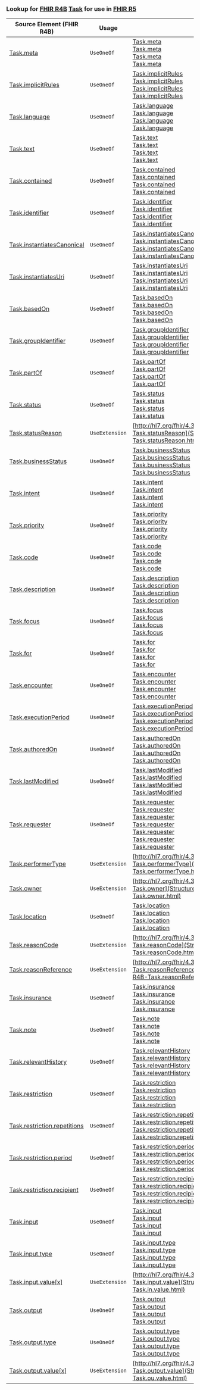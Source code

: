 ### Lookup for [FHIR R4B](https://hl7.org/fhir/R4B/) [Task](https://hl7.org/fhir/R4B/Task.html) for use in [FHIR R5](https://hl7.org/fhir/R5/)

| Source Element (FHIR R4B) | Usage | Target |
| -------------- | ----- | ------ |
| [Task.meta](https://hl7.org/fhir/R4B/Task.html#resource) | `UseOneOf` | [Task.meta](https://hl7.org/fhir/R5/Task.html#resource)<br />[Task.meta](https://hl7.org/fhir/R5/Task.html#resource)<br />[Task.meta](https://hl7.org/fhir/R5/Task.html#resource)<br />[Task.meta](https://hl7.org/fhir/R5/Task.html#resource) |
| [Task.implicitRules](https://hl7.org/fhir/R4B/Task.html#resource) | `UseOneOf` | [Task.implicitRules](https://hl7.org/fhir/R5/Task.html#resource)<br />[Task.implicitRules](https://hl7.org/fhir/R5/Task.html#resource)<br />[Task.implicitRules](https://hl7.org/fhir/R5/Task.html#resource)<br />[Task.implicitRules](https://hl7.org/fhir/R5/Task.html#resource) |
| [Task.language](https://hl7.org/fhir/R4B/Task.html#resource) | `UseOneOf` | [Task.language](https://hl7.org/fhir/R5/Task.html#resource)<br />[Task.language](https://hl7.org/fhir/R5/Task.html#resource)<br />[Task.language](https://hl7.org/fhir/R5/Task.html#resource)<br />[Task.language](https://hl7.org/fhir/R5/Task.html#resource) |
| [Task.text](https://hl7.org/fhir/R4B/Task.html#resource) | `UseOneOf` | [Task.text](https://hl7.org/fhir/R5/Task.html#resource)<br />[Task.text](https://hl7.org/fhir/R5/Task.html#resource)<br />[Task.text](https://hl7.org/fhir/R5/Task.html#resource)<br />[Task.text](https://hl7.org/fhir/R5/Task.html#resource) |
| [Task.contained](https://hl7.org/fhir/R4B/Task.html#resource) | `UseOneOf` | [Task.contained](https://hl7.org/fhir/R5/Task.html#resource)<br />[Task.contained](https://hl7.org/fhir/R5/Task.html#resource)<br />[Task.contained](https://hl7.org/fhir/R5/Task.html#resource)<br />[Task.contained](https://hl7.org/fhir/R5/Task.html#resource) |
| [Task.identifier](https://hl7.org/fhir/R4B/Task.html#resource) | `UseOneOf` | [Task.identifier](https://hl7.org/fhir/R5/Task.html#resource)<br />[Task.identifier](https://hl7.org/fhir/R5/Task.html#resource)<br />[Task.identifier](https://hl7.org/fhir/R5/Task.html#resource)<br />[Task.identifier](https://hl7.org/fhir/R5/Task.html#resource) |
| [Task.instantiatesCanonical](https://hl7.org/fhir/R4B/Task.html#resource) | `UseOneOf` | [Task.instantiatesCanonical](https://hl7.org/fhir/R5/Task.html#resource)<br />[Task.instantiatesCanonical](https://hl7.org/fhir/R5/Task.html#resource)<br />[Task.instantiatesCanonical](https://hl7.org/fhir/R5/Task.html#resource)<br />[Task.instantiatesCanonical](https://hl7.org/fhir/R5/Task.html#resource) |
| [Task.instantiatesUri](https://hl7.org/fhir/R4B/Task.html#resource) | `UseOneOf` | [Task.instantiatesUri](https://hl7.org/fhir/R5/Task.html#resource)<br />[Task.instantiatesUri](https://hl7.org/fhir/R5/Task.html#resource)<br />[Task.instantiatesUri](https://hl7.org/fhir/R5/Task.html#resource)<br />[Task.instantiatesUri](https://hl7.org/fhir/R5/Task.html#resource) |
| [Task.basedOn](https://hl7.org/fhir/R4B/Task.html#resource) | `UseOneOf` | [Task.basedOn](https://hl7.org/fhir/R5/Task.html#resource)<br />[Task.basedOn](https://hl7.org/fhir/R5/Task.html#resource)<br />[Task.basedOn](https://hl7.org/fhir/R5/Task.html#resource)<br />[Task.basedOn](https://hl7.org/fhir/R5/Task.html#resource) |
| [Task.groupIdentifier](https://hl7.org/fhir/R4B/Task.html#resource) | `UseOneOf` | [Task.groupIdentifier](https://hl7.org/fhir/R5/Task.html#resource)<br />[Task.groupIdentifier](https://hl7.org/fhir/R5/Task.html#resource)<br />[Task.groupIdentifier](https://hl7.org/fhir/R5/Task.html#resource)<br />[Task.groupIdentifier](https://hl7.org/fhir/R5/Task.html#resource) |
| [Task.partOf](https://hl7.org/fhir/R4B/Task.html#resource) | `UseOneOf` | [Task.partOf](https://hl7.org/fhir/R5/Task.html#resource)<br />[Task.partOf](https://hl7.org/fhir/R5/Task.html#resource)<br />[Task.partOf](https://hl7.org/fhir/R5/Task.html#resource)<br />[Task.partOf](https://hl7.org/fhir/R5/Task.html#resource) |
| [Task.status](https://hl7.org/fhir/R4B/Task.html#resource) | `UseOneOf` | [Task.status](https://hl7.org/fhir/R5/Task.html#resource)<br />[Task.status](https://hl7.org/fhir/R5/Task.html#resource)<br />[Task.status](https://hl7.org/fhir/R5/Task.html#resource)<br />[Task.status](https://hl7.org/fhir/R5/Task.html#resource) |
| [Task.statusReason](https://hl7.org/fhir/R4B/Task.html#resource) | `UseExtension` | [http://hl7.org/fhir/4.3/StructureDefinition/extension-Task.statusReason](StructureDefinition-ext-R4B-Task.statusReason.html) |
| [Task.businessStatus](https://hl7.org/fhir/R4B/Task.html#resource) | `UseOneOf` | [Task.businessStatus](https://hl7.org/fhir/R5/Task.html#resource)<br />[Task.businessStatus](https://hl7.org/fhir/R5/Task.html#resource)<br />[Task.businessStatus](https://hl7.org/fhir/R5/Task.html#resource)<br />[Task.businessStatus](https://hl7.org/fhir/R5/Task.html#resource) |
| [Task.intent](https://hl7.org/fhir/R4B/Task.html#resource) | `UseOneOf` | [Task.intent](https://hl7.org/fhir/R5/Task.html#resource)<br />[Task.intent](https://hl7.org/fhir/R5/Task.html#resource)<br />[Task.intent](https://hl7.org/fhir/R5/Task.html#resource)<br />[Task.intent](https://hl7.org/fhir/R5/Task.html#resource) |
| [Task.priority](https://hl7.org/fhir/R4B/Task.html#resource) | `UseOneOf` | [Task.priority](https://hl7.org/fhir/R5/Task.html#resource)<br />[Task.priority](https://hl7.org/fhir/R5/Task.html#resource)<br />[Task.priority](https://hl7.org/fhir/R5/Task.html#resource)<br />[Task.priority](https://hl7.org/fhir/R5/Task.html#resource) |
| [Task.code](https://hl7.org/fhir/R4B/Task.html#resource) | `UseOneOf` | [Task.code](https://hl7.org/fhir/R5/Task.html#resource)<br />[Task.code](https://hl7.org/fhir/R5/Task.html#resource)<br />[Task.code](https://hl7.org/fhir/R5/Task.html#resource)<br />[Task.code](https://hl7.org/fhir/R5/Task.html#resource) |
| [Task.description](https://hl7.org/fhir/R4B/Task.html#resource) | `UseOneOf` | [Task.description](https://hl7.org/fhir/R5/Task.html#resource)<br />[Task.description](https://hl7.org/fhir/R5/Task.html#resource)<br />[Task.description](https://hl7.org/fhir/R5/Task.html#resource)<br />[Task.description](https://hl7.org/fhir/R5/Task.html#resource) |
| [Task.focus](https://hl7.org/fhir/R4B/Task.html#resource) | `UseOneOf` | [Task.focus](https://hl7.org/fhir/R5/Task.html#resource)<br />[Task.focus](https://hl7.org/fhir/R5/Task.html#resource)<br />[Task.focus](https://hl7.org/fhir/R5/Task.html#resource)<br />[Task.focus](https://hl7.org/fhir/R5/Task.html#resource) |
| [Task.for](https://hl7.org/fhir/R4B/Task.html#resource) | `UseOneOf` | [Task.for](https://hl7.org/fhir/R5/Task.html#resource)<br />[Task.for](https://hl7.org/fhir/R5/Task.html#resource)<br />[Task.for](https://hl7.org/fhir/R5/Task.html#resource)<br />[Task.for](https://hl7.org/fhir/R5/Task.html#resource) |
| [Task.encounter](https://hl7.org/fhir/R4B/Task.html#resource) | `UseOneOf` | [Task.encounter](https://hl7.org/fhir/R5/Task.html#resource)<br />[Task.encounter](https://hl7.org/fhir/R5/Task.html#resource)<br />[Task.encounter](https://hl7.org/fhir/R5/Task.html#resource)<br />[Task.encounter](https://hl7.org/fhir/R5/Task.html#resource) |
| [Task.executionPeriod](https://hl7.org/fhir/R4B/Task.html#resource) | `UseOneOf` | [Task.executionPeriod](https://hl7.org/fhir/R5/Task.html#resource)<br />[Task.executionPeriod](https://hl7.org/fhir/R5/Task.html#resource)<br />[Task.executionPeriod](https://hl7.org/fhir/R5/Task.html#resource)<br />[Task.executionPeriod](https://hl7.org/fhir/R5/Task.html#resource) |
| [Task.authoredOn](https://hl7.org/fhir/R4B/Task.html#resource) | `UseOneOf` | [Task.authoredOn](https://hl7.org/fhir/R5/Task.html#resource)<br />[Task.authoredOn](https://hl7.org/fhir/R5/Task.html#resource)<br />[Task.authoredOn](https://hl7.org/fhir/R5/Task.html#resource)<br />[Task.authoredOn](https://hl7.org/fhir/R5/Task.html#resource) |
| [Task.lastModified](https://hl7.org/fhir/R4B/Task.html#resource) | `UseOneOf` | [Task.lastModified](https://hl7.org/fhir/R5/Task.html#resource)<br />[Task.lastModified](https://hl7.org/fhir/R5/Task.html#resource)<br />[Task.lastModified](https://hl7.org/fhir/R5/Task.html#resource)<br />[Task.lastModified](https://hl7.org/fhir/R5/Task.html#resource) |
| [Task.requester](https://hl7.org/fhir/R4B/Task.html#resource) | `UseOneOf` | [Task.requester](https://hl7.org/fhir/R5/Task.html#resource)<br />[Task.requester](https://hl7.org/fhir/R5/Task.html#resource)<br />[Task.requester](https://hl7.org/fhir/R5/Task.html#resource)<br />[Task.requester](https://hl7.org/fhir/R5/Task.html#resource)<br />[Task.requester](https://hl7.org/fhir/R5/Task.html#resource)<br />[Task.requester](https://hl7.org/fhir/R5/Task.html#resource)<br />[Task.requester](https://hl7.org/fhir/R5/Task.html#resource) |
| [Task.performerType](https://hl7.org/fhir/R4B/Task.html#resource) | `UseExtension` | [http://hl7.org/fhir/4.3/StructureDefinition/extension-Task.performerType](StructureDefinition-ext-R4B-Task.performerType.html) |
| [Task.owner](https://hl7.org/fhir/R4B/Task.html#resource) | `UseExtension` | [http://hl7.org/fhir/4.3/StructureDefinition/extension-Task.owner](StructureDefinition-ext-R4B-Task.owner.html) |
| [Task.location](https://hl7.org/fhir/R4B/Task.html#resource) | `UseOneOf` | [Task.location](https://hl7.org/fhir/R5/Task.html#resource)<br />[Task.location](https://hl7.org/fhir/R5/Task.html#resource)<br />[Task.location](https://hl7.org/fhir/R5/Task.html#resource)<br />[Task.location](https://hl7.org/fhir/R5/Task.html#resource) |
| [Task.reasonCode](https://hl7.org/fhir/R4B/Task.html#resource) | `UseExtension` | [http://hl7.org/fhir/4.3/StructureDefinition/extension-Task.reasonCode](StructureDefinition-ext-R4B-Task.reasonCode.html) |
| [Task.reasonReference](https://hl7.org/fhir/R4B/Task.html#resource) | `UseExtension` | [http://hl7.org/fhir/4.3/StructureDefinition/extension-Task.reasonReference](StructureDefinition-ext-R4B-Task.reasonReference.html) |
| [Task.insurance](https://hl7.org/fhir/R4B/Task.html#resource) | `UseOneOf` | [Task.insurance](https://hl7.org/fhir/R5/Task.html#resource)<br />[Task.insurance](https://hl7.org/fhir/R5/Task.html#resource)<br />[Task.insurance](https://hl7.org/fhir/R5/Task.html#resource)<br />[Task.insurance](https://hl7.org/fhir/R5/Task.html#resource) |
| [Task.note](https://hl7.org/fhir/R4B/Task.html#resource) | `UseOneOf` | [Task.note](https://hl7.org/fhir/R5/Task.html#resource)<br />[Task.note](https://hl7.org/fhir/R5/Task.html#resource)<br />[Task.note](https://hl7.org/fhir/R5/Task.html#resource)<br />[Task.note](https://hl7.org/fhir/R5/Task.html#resource) |
| [Task.relevantHistory](https://hl7.org/fhir/R4B/Task.html#resource) | `UseOneOf` | [Task.relevantHistory](https://hl7.org/fhir/R5/Task.html#resource)<br />[Task.relevantHistory](https://hl7.org/fhir/R5/Task.html#resource)<br />[Task.relevantHistory](https://hl7.org/fhir/R5/Task.html#resource)<br />[Task.relevantHistory](https://hl7.org/fhir/R5/Task.html#resource) |
| [Task.restriction](https://hl7.org/fhir/R4B/Task.html#resource) | `UseOneOf` | [Task.restriction](https://hl7.org/fhir/R5/Task.html#resource)<br />[Task.restriction](https://hl7.org/fhir/R5/Task.html#resource)<br />[Task.restriction](https://hl7.org/fhir/R5/Task.html#resource)<br />[Task.restriction](https://hl7.org/fhir/R5/Task.html#resource) |
| [Task.restriction.repetitions](https://hl7.org/fhir/R4B/Task.html#resource) | `UseOneOf` | [Task.restriction.repetitions](https://hl7.org/fhir/R5/Task.html#resource)<br />[Task.restriction.repetitions](https://hl7.org/fhir/R5/Task.html#resource)<br />[Task.restriction.repetitions](https://hl7.org/fhir/R5/Task.html#resource)<br />[Task.restriction.repetitions](https://hl7.org/fhir/R5/Task.html#resource) |
| [Task.restriction.period](https://hl7.org/fhir/R4B/Task.html#resource) | `UseOneOf` | [Task.restriction.period](https://hl7.org/fhir/R5/Task.html#resource)<br />[Task.restriction.period](https://hl7.org/fhir/R5/Task.html#resource)<br />[Task.restriction.period](https://hl7.org/fhir/R5/Task.html#resource)<br />[Task.restriction.period](https://hl7.org/fhir/R5/Task.html#resource) |
| [Task.restriction.recipient](https://hl7.org/fhir/R4B/Task.html#resource) | `UseOneOf` | [Task.restriction.recipient](https://hl7.org/fhir/R5/Task.html#resource)<br />[Task.restriction.recipient](https://hl7.org/fhir/R5/Task.html#resource)<br />[Task.restriction.recipient](https://hl7.org/fhir/R5/Task.html#resource)<br />[Task.restriction.recipient](https://hl7.org/fhir/R5/Task.html#resource) |
| [Task.input](https://hl7.org/fhir/R4B/Task.html#resource) | `UseOneOf` | [Task.input](https://hl7.org/fhir/R5/Task.html#resource)<br />[Task.input](https://hl7.org/fhir/R5/Task.html#resource)<br />[Task.input](https://hl7.org/fhir/R5/Task.html#resource)<br />[Task.input](https://hl7.org/fhir/R5/Task.html#resource) |
| [Task.input.type](https://hl7.org/fhir/R4B/Task.html#resource) | `UseOneOf` | [Task.input.type](https://hl7.org/fhir/R5/Task.html#resource)<br />[Task.input.type](https://hl7.org/fhir/R5/Task.html#resource)<br />[Task.input.type](https://hl7.org/fhir/R5/Task.html#resource)<br />[Task.input.type](https://hl7.org/fhir/R5/Task.html#resource) |
| [Task.input.value[x]](https://hl7.org/fhir/R4B/Task.html#resource) | `UseExtension` | [http://hl7.org/fhir/4.3/StructureDefinition/extension-Task.input.value](StructureDefinition-ext-R4B-Task.in.value.html) |
| [Task.output](https://hl7.org/fhir/R4B/Task.html#resource) | `UseOneOf` | [Task.output](https://hl7.org/fhir/R5/Task.html#resource)<br />[Task.output](https://hl7.org/fhir/R5/Task.html#resource)<br />[Task.output](https://hl7.org/fhir/R5/Task.html#resource)<br />[Task.output](https://hl7.org/fhir/R5/Task.html#resource) |
| [Task.output.type](https://hl7.org/fhir/R4B/Task.html#resource) | `UseOneOf` | [Task.output.type](https://hl7.org/fhir/R5/Task.html#resource)<br />[Task.output.type](https://hl7.org/fhir/R5/Task.html#resource)<br />[Task.output.type](https://hl7.org/fhir/R5/Task.html#resource)<br />[Task.output.type](https://hl7.org/fhir/R5/Task.html#resource) |
| [Task.output.value[x]](https://hl7.org/fhir/R4B/Task.html#resource) | `UseExtension` | [http://hl7.org/fhir/4.3/StructureDefinition/extension-Task.output.value](StructureDefinition-ext-R4B-Task.ou.value.html) |
